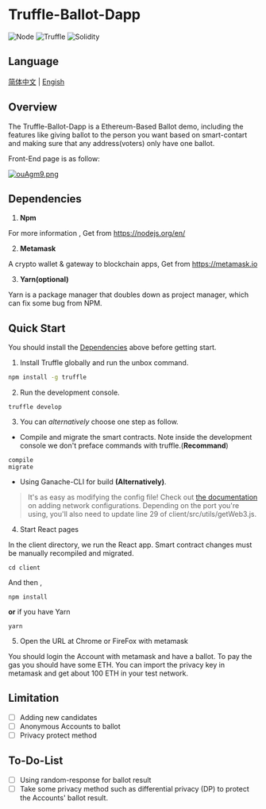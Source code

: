 # Truffle-Ballot-Dapp

![Node](https://img.shields.io/static/v1?label=react&message=Node.js&color=blue&logo=react)
![Truffle](https://img.shields.io/static/v1?label=Ethereum&message=Truffle&color=orange&logo=Ethereum)
![Solidity](https://img.shields.io/static/v1?label=Solidity&message=Ethereum&color=green&logo=Solidity)

## Language

[简体中文](https://github.com/favorhau/Truffle-Ballot-Dapp/blob/main/README_zh.md) |
[Engish](https://github.com/favorhau/Truffle-Ballot-Dapp/blob/main/README.md)


## Overview

The Truffle-Ballot-Dapp is a Ethereum-Based Ballot demo, including the features like giving ballot to the person you want based on smart-contart and making sure that any address(voters) only have one ballot.

Front-End page is as follow:

[![ouAgm9.png](https://z3.ax1x.com/2021/11/28/ouAgm9.png)](https://imgtu.com/i/ouAgm9)

## Dependencies

1. **Npm** 

For more information , Get from https://nodejs.org/en/

2. **Metamask**

A crypto wallet & gateway to blockchain apps, Get from https://metamask.io

3. **Yarn(optional)**

Yarn is a package manager that doubles down as project manager, which can fix some bug from NPM.

## Quick Start

You should install the [Dependencies](#Dependencies) above before getting start.

1. Install Truffle globally and run the unbox command.

```bash
npm install -g truffle
```

2. Run the development console.
```
truffle develop
```

3. You can *alternatively* choose one step as follow.
- Compile and migrate the smart contracts. Note inside the development console we don't preface commands with truffle.(**Recommand**)
```
compile
migrate
```
- Using Ganache-CLI for build **(Alternatively)**.

> It's as easy as modifying the config file! Check out [the documentation](https://www.trufflesuite.com/docs/truffle/reference/configuration#networks) on adding network configurations. Depending on the port you're using, you'll also need to update line 29 of client/src/utils/getWeb3.js.


4. Start React pages

In the client directory, we run the React app. Smart contract changes must be manually recompiled and migrated.

```
cd client
```
And then ,

```
npm install
```
**or** if you have Yarn
```
yarn
```

5. Open the URL at Chrome or FireFox with metamask

You should login the Account with metamask and have a ballot.
To pay the gas you should have some ETH. You can import the privacy key in metamask and get about 100 ETH in your test network.

## Limitation

- [ ] Adding new candidates
- [ ] Anonymous Accounts to ballot
- [ ] Privacy protect method

## To-Do-List
- [ ] Using random-response for ballot result
- [ ] Take some privacy method such as differential privacy (DP) to protect the Accounts' ballot result.